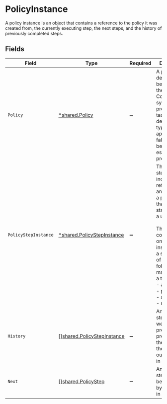 # PolicyInstance

A policy instance is an object that contains a reference to the policy it was created from, the currently executing step, the next steps, and the history of previously completed steps.


## Fields

| Field                                                                                                                                                                                                                                                                                 | Type                                                                                                                                                                                                                                                                                  | Required                                                                                                                                                                                                                                                                              | Description                                                                                                                                                                                                                                                                           |
| ------------------------------------------------------------------------------------------------------------------------------------------------------------------------------------------------------------------------------------------------------------------------------------- | ------------------------------------------------------------------------------------------------------------------------------------------------------------------------------------------------------------------------------------------------------------------------------------- | ------------------------------------------------------------------------------------------------------------------------------------------------------------------------------------------------------------------------------------------------------------------------------------- | ------------------------------------------------------------------------------------------------------------------------------------------------------------------------------------------------------------------------------------------------------------------------------------- |
| `Policy`                                                                                                                                                                                                                                                                              | [*shared.Policy](../../models/shared/policy.md)                                                                                                                                                                                                                                       | :heavy_minus_sign:                                                                                                                                                                                                                                                                    | A policy describes the behavior of the ConductorOne system when processing a task. You can describe the type, approvers, fallback behavior, and escalation processes.                                                                                                                 |
| `PolicyStepInstance`                                                                                                                                                                                                                                                                  | [*shared.PolicyStepInstance](../../models/shared/policystepinstance.md)                                                                                                                                                                                                               | :heavy_minus_sign:                                                                                                                                                                                                                                                                    | The policy step instance includes a reference to an instance of a policy step that tracks state and has a unique ID.<br/><br/>This message contains a oneof named instance. Only a single field of the following list may be set at a time:<br/>  - approval<br/>  - provision<br/>  - accept<br/>  - reject<br/> |
| `History`                                                                                                                                                                                                                                                                             | [][shared.PolicyStepInstance](../../models/shared/policystepinstance.md)                                                                                                                                                                                                              | :heavy_minus_sign:                                                                                                                                                                                                                                                                    | An array of steps that were previously processed by the ticket with their outcomes set, in order.                                                                                                                                                                                     |
| `Next`                                                                                                                                                                                                                                                                                | [][shared.PolicyStep](../../models/shared/policystep.md)                                                                                                                                                                                                                              | :heavy_minus_sign:                                                                                                                                                                                                                                                                    | An array of steps that will be processed by the ticket, in order.                                                                                                                                                                                                                     |